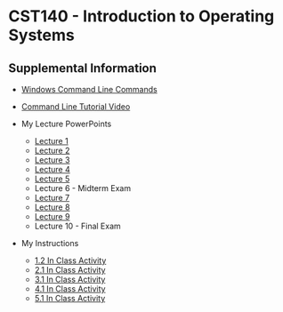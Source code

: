 # CST140 - Introduction to Operating Systems
## Supplemental Information

- [Windows Command Line Commands](https://learn.microsoft.com/en-us/windows-server/administration/windows-commands/windows-commands)
- [Command Line Tutorial Video](https://youtu.be/MBBWVgE0ewk?si=yjzuWWfD2JIrH1vU)

- My Lecture PowerPoints
    - [Lecture 1](https://docs.google.com/presentation/d/1w6L9XGc2iCdBufwZqWEEVprST4P-CzT5/edit?usp=sharing&ouid=116347163780582701517&rtpof=true&sd=true)
    - [Lecture 2](https://docs.google.com/presentation/d/1DyOPXkdId4iX2_xbkfPvfhgaReCKpKgW/edit?usp=sharing&ouid=116347163780582701517&rtpof=true&sd=true)
    - [Lecture 3](https://docs.google.com/presentation/d/1NW4-2iTDlhAWPH3qzAu12iqTXAyQaRQN/edit?usp=sharing&ouid=116347163780582701517&rtpof=true&sd=true)
    - [Lecture 4](https://docs.google.com/presentation/d/1d91jkuB_54w6HOWOodeG0l8zvhp8zu3P/edit?usp=sharing&ouid=116347163780582701517&rtpof=true&sd=true)
    - [Lecture 5](https://docs.google.com/presentation/d/1ihpa5_lrF3qNryZzKtB_FZZfpk1RNYDf/edit?usp=sharing&ouid=116347163780582701517&rtpof=true&sd=true)
    - Lecture 6 - Midterm Exam
    - [Lecture 7](https://docs.google.com/presentation/d/1oZ0lYH0vmF4UNZYz_Car4uf1kUBL9GEU/edit?usp=sharing&ouid=116347163780582701517&rtpof=true&sd=true)
    - [Lecture 8](https://docs.google.com/presentation/d/1VMKBHFJRu3ShhWpHBogKNL8gcmGx26DW/edit?usp=sharing&ouid=116347163780582701517&rtpof=true&sd=true)
    - [Lecture 9](https://docs.google.com/presentation/d/1KG2Dafzj1yOhImiWtRapKqw-7mlAVmcK/edit?usp=sharing&ouid=116347163780582701517&rtpof=true&sd=true)
    - Lecture 10 - Final Exam
- My Instructions
    - [1.2 In Class Activity](https://github.com/ProfGentry/profgentry.github.io/blob/main/ecpi/CST140/1.2%20In%20Class%20Activity.md)
    - [2.1 In Class Activity](https://github.com/ProfGentry/profgentry.github.io/blob/main/ecpi/CST140/2.1%20In%20Class%20Activity.md)
    - [3.1 In Class Activity](https://github.com/ProfGentry/profgentry.github.io/blob/main/ecpi/CST140/3.1%20In%20Class%20Activity.md)
    - [4.1 In Class Activity](https://github.com/ProfGentry/profgentry.github.io/blob/main/ecpi/CST140/4.1%20In%20Class%20Activity.md)
    - [5.1 In Class Activity](https://github.com/ProfGentry/profgentry.github.io/blob/main/ecpi/CST140/5.1%20In%20Class%20Activity.md)
